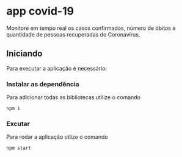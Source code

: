 # app covid-19

Monitore em tempo real os casos confirmados, número de óbitos e quantidade de pessoas recuperadas do Coronavírus.

## Iniciando 

Para executar a aplicação é necessário:

### Instalar as dependência 

Para adicionar todas as bibliotecas utilize o comando

```
npm i
```

### Excutar

Para rodar a aplicação utlize o comando

```
npm start
```
